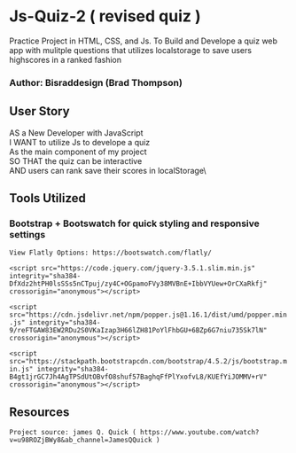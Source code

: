 
# Js-Quiz-2 ( revised quiz )

Practice Project in HTML, CSS, and Js. To Build and Develope a quiz web app with mulitple questions that utilizes localstorage to save users highscores in a ranked fashion

### Author: Bisraddesign (Brad Thompson)

## User Story 

AS a New Developer with JavaScript\
I WANT to utilize Js to develope a quiz\
As the main component of my project\
SO THAT the quiz can be interactive\
AND users can rank save their scores in localStorage\

## Tools Utilized

### Bootstrap + Bootswatch for quick styling and responsive settings

``` View Flatly Options: https://bootswatch.com/flatly/ ```

``` <script src="https://code.jquery.com/jquery-3.5.1.slim.min.js" integrity="sha384-DfXdz2htPH0lsSSs5nCTpuj/zy4C+OGpamoFVy38MVBnE+IbbVYUew+OrCXaRkfj" crossorigin="anonymous"></script> ```

``` <script src="https://cdn.jsdelivr.net/npm/popper.js@1.16.1/dist/umd/popper.min.js" integrity="sha384-9/reFTGAW83EW2RDu2S0VKaIzap3H66lZH81PoYlFhbGU+6BZp6G7niu735Sk7lN" crossorigin="anonymous"></script> ```
    
``` <script src="https://stackpath.bootstrapcdn.com/bootstrap/4.5.2/js/bootstrap.min.js" integrity="sha384-B4gt1jrGC7Jh4AgTPSdUtOBvfO8shuf57BaghqFfPlYxofvL8/KUEfYiJOMMV+rV" crossorigin="anonymous"></script> ```

## Resources 

``` Project source: james Q. Quick ( https://www.youtube.com/watch?v=u98ROZjBWy8&ab_channel=JamesQQuick ) ```
